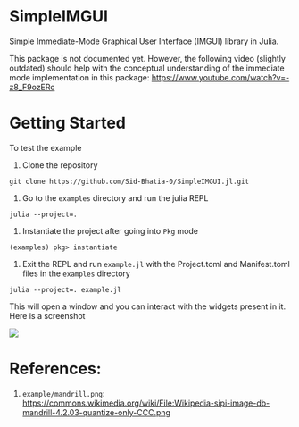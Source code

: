 # SimpleIMGUI

Simple Immediate-Mode Graphical User Interface (IMGUI) library in Julia.

This package is not documented yet. However, the following video (slightly outdated) should help with the conceptual understanding of the immediate mode implementation in this package: https://www.youtube.com/watch?v=-z8_F9ozERc

# Getting Started

To test the example

1. Clone the repository

```
git clone https://github.com/Sid-Bhatia-0/SimpleIMGUI.jl.git
```

1. Go to the `examples` directory and run the julia REPL

```
julia --project=.
```

1. Instantiate the project after going into `Pkg` mode

```
(examples) pkg> instantiate
```

1. Exit the REPL and run `example.jl` with the Project.toml and Manifest.toml files in the `examples` directory

```
julia --project=. example.jl
```

This will open a window and you can interact with the widgets present in it. Here is a screenshot

<img src="https://user-images.githubusercontent.com/32610387/216698734-400e1dcb-ff51-4a53-b6e3-87d5f7b60570.png">

# References:

1. `example/mandrill.png`: https://commons.wikimedia.org/wiki/File:Wikipedia-sipi-image-db-mandrill-4.2.03-quantize-only-CCC.png
